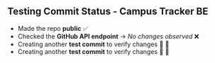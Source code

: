 ## Testing Commit Status - Campus Tracker BE

- Made the repo **public** ✅  
- Checked the **GitHub API endpoint** → *No changes observed* ❌  
- Creating another **test commit** to verify changes 🚀 🚀
- Creating another **test commit** to verify changes 🚀 🚀


